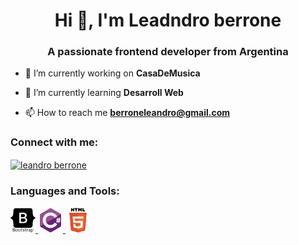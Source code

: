 <h1 align="center">Hi 👋, I'm Leadndro berrone</h1>
<h3 align="center">A passionate frontend developer from Argentina</h3>

- 🔭 I’m currently working on **CasaDeMusica**

- 🌱 I’m currently learning **Desarroll Web**

- 📫 How to reach me **berroneleandro@gmail.com**

<h3 align="left">Connect with me:</h3>
<p align="left">
<a href="https://linkedin.com/in/leandro berrone" target="blank"><img align="center" src="https://raw.githubusercontent.com/rahuldkjain/github-profile-readme-generator/master/src/images/icons/Social/linked-in-alt.svg" alt="leandro berrone" height="30" width="40" /></a>
</p>

<h3 align="left">Languages and Tools:</h3>
<p align="left"> <a href="https://getbootstrap.com" target="_blank" rel="noreferrer"> <img src="https://raw.githubusercontent.com/devicons/devicon/master/icons/bootstrap/bootstrap-plain-wordmark.svg" alt="bootstrap" width="40" height="40"/> </a> <a href="https://www.w3schools.com/cs/" target="_blank" rel="noreferrer"> <img src="https://raw.githubusercontent.com/devicons/devicon/master/icons/csharp/csharp-original.svg" alt="csharp" width="40" height="40"/> </a> <a href="https://www.w3.org/html/" target="_blank" rel="noreferrer"> <img src="https://raw.githubusercontent.com/devicons/devicon/master/icons/html5/html5-original-wordmark.svg" alt="html5" width="40" height="40"/> </a> </p>
